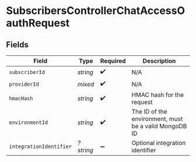 # SubscribersControllerChatAccessOauthRequest


## Fields

| Field                                                 | Type                                                  | Required                                              | Description                                           |
| ----------------------------------------------------- | ----------------------------------------------------- | ----------------------------------------------------- | ----------------------------------------------------- |
| `subscriberId`                                        | *string*                                              | :heavy_check_mark:                                    | N/A                                                   |
| `providerId`                                          | *mixed*                                               | :heavy_check_mark:                                    | N/A                                                   |
| `hmacHash`                                            | *string*                                              | :heavy_check_mark:                                    | HMAC hash for the request                             |
| `environmentId`                                       | *string*                                              | :heavy_check_mark:                                    | The ID of the environment, must be a valid MongoDB ID |
| `integrationIdentifier`                               | *?string*                                             | :heavy_minus_sign:                                    | Optional integration identifier                       |